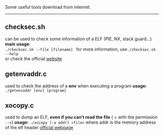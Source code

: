 


Some useful tools download from internet.

---------------------

checksec.sh
---------------
can be used to check some information of a ELF (PIE, NX, stack guard...)  
**main usage:**  
`./checksec.sh --file [filename] `
for more information, use`./checksec.sh --help`   
or check the official [website](http://www.trapkit.de/tools/checksec.html)


getenvaddr.c
-----------------

used to check the address of a **env** when executing a program
**usage:**
`./getenvaddr [env] [program]`


xocopy.c
----------------

used to dump an ELF, **even if you can't read the file** ( = with the permission `--x`)
**usage:**
`./xocopy [-a addr] <file>`
where addr is the memory address of the elf header
[official webpage](http://reverse.lostrealm.com/tools/xocopy.html)
